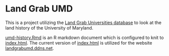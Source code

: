 # Land Grab UMD  
This is a project utilizing the 
[Land Grab Universities database](https://github.com/HCN-Digital-Projects/landgrabu-data)
to look at the land history of the University of Maryland.  
  
[umd-history.Rmd](https://github.com/ehuegler/land-grab-umd/blob/main/land-grab-umd.Rmd) 
is an R markdown document which is configured to knit to
[index.html](https://github.com/ehuegler/land-grab-umd/blob/main/index.html).
The current version of 
[index.html](https://github.com/ehuegler/land-grab-umd/blob/main/index.html)
is utilized for the website [landgrabumd.ddns.net](landgrabumd.ddns.net).
